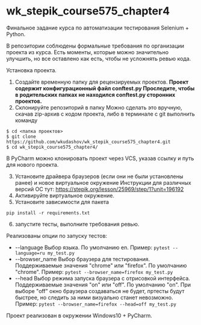 # wk_stepik_course575_chapter4
Финальное задание курса по автоматизации тестирования Selenium + Python.


В репозитории соблюдены формальные требования по организации проекта из курса. Есть моменты, которые можно значительно улучшить, но все оставлено как есть, чтобы не усложнять ревью кода.


Установка проекта.
1. Создайте временную папку для рецензируемых проектов.
**Проект содержит конфигурационный файл conftest.py Проследите, чтобы в родительских папках не находился conftest.py сторонних проектов.**
2. Склонируйте репозиторий в папку
Можно сделать это вручную, скачав zip-архив с кодом проекта, либо в терминале с git выполнить команду
```
$ cd <папка проектов>
$ git clone https://github.com/wkudashov/wk_stepik_course575_chapter4.git
$ cd wk_stepik_course575_chapter4/
```
В PyCharm можно клонировать проект через VCS, указав ссылку и путь для нового проекта.

3. Установите драйвера браузеров (если они не были установлены ранее) и новое виртуальное окружение
Инструкции для различных версий ОС тут: https://stepik.org/lesson/25969/step/1?unit=196192
4. Активируйте виртуальное окружение.
5. Установите зависимости для пакета
```
pip install -r requirements.txt
```
6. запустите тесты, выполните требования ревью.


Реализованы опции по запуску тестов:
- --language Выбор языка. По умолчанию en. Пример: ```pytest --language=ru my_test.py```
- --browser_name Выбор браузера для тестирования. Поддерживаемые значения "chrome" или "firefox". По умолчанию "chrome". Пример: ```pytest --browser_name=firefox my_test.py```
- --head Выбор режима запуска браузера с отрисовкой интерфейса.  Поддерживаемые значения "on" или "off". По умолчанию "on". При выборе "off" окно браузера создаваться не будет, пртесты будут быстрее, но следить за ними визуально станет невозможно. Пример:  ```pytest --browser_name=firefox --head=off my_test.py```


Проект реализован в окружении Windows10 + PyCharm.
